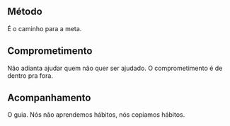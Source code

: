 ## Método

É o caminho para a meta.

## Comprometimento

Não adianta ajudar quem não quer ser ajudado. O comprometimento é de dentro pra fora.

## Acompanhamento

O guia. Nós não aprendemos hábitos, nós copiamos hábitos.